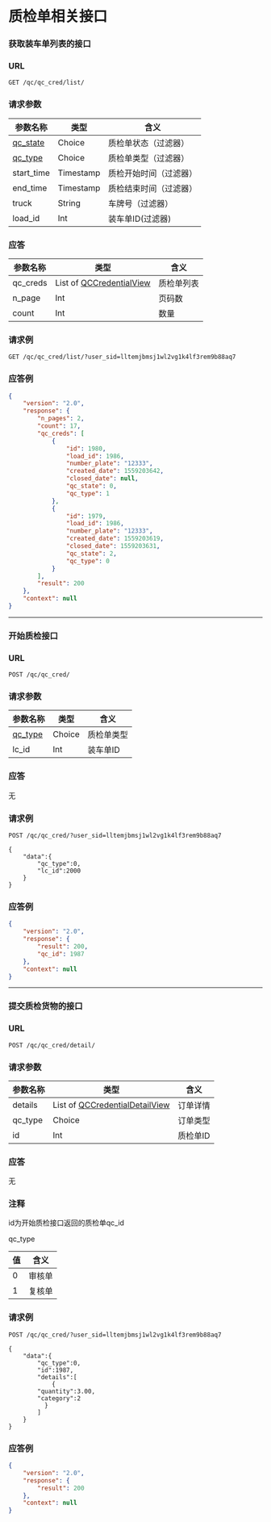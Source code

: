 # 质检单相关接口

### 获取装车单列表的接口

### URL

```http
GET /qc/qc_cred/list/
```

### 请求参数

| 参数名称                                            | 类型      | 含义                   |
| --------------------------------------------------- | --------- | ---------------------- |
| [qc_state](/View/qc/qc_credential/#qc_state_choice) | Choice    | 质检单状态（过滤器）   |
| [qc_type](/View/qc/qc_credential/#qc_type_choice)   | Choice    | 质检单类型（过滤器）   |
| start_time                                          | Timestamp | 质检开始时间（过滤器） |
| end_time                                            | Timestamp | 质检结束时间（过滤器） |
| truck                                               | String    | 车牌号（过滤器）       |
| load_id                                             | Int       | 装车单ID(过滤器)       |

### 应答

| 参数名称 | 类型                                                         | 含义       |
| -------- | ------------------------------------------------------------ | ---------- |
| qc_creds | List of [QCCredentialView](/View/qc/qc_credential/#qccredentialdetailview) | 质检单列表 |
| n_page   | Int                                                          | 页码数     |
| count    | Int                                                          | 数量       |

### 请求例

```http
GET /qc/qc_cred/list/?user_sid=lltemjbmsj1wl2vg1k4lf3rem9b88aq7
```

### 应答例

```json
{
    "version": "2.0",
    "response": {
        "n_pages": 2,
        "count": 17,
        "qc_creds": [
            {
                "id": 1980,
                "load_id": 1986,
                "number_plate": "12333",
                "created_date": 1559203642,
                "closed_date": null,
                "qc_state": 0,
                "qc_type": 1
            },
            {
                "id": 1979,
                "load_id": 1986,
                "number_plate": "12333",
                "created_date": 1559203619,
                "closed_date": 1559203631,
                "qc_state": 2,
                "qc_type": 0
            }
        ],
        "result": 200
    },
    "context": null
}
```

---

### 开始质检接口

### URL

```http
POST /qc/qc_cred/
```

### 请求参数

| 参数名称                                          | 类型   | 含义       |
| ------------------------------------------------- | ------ | ---------- |
| [qc_type](/View/qc/qc_credential/#qc_type_choice) | Choice | 质检单类型 |
| lc_id                                             | Int    | 装车单ID   |

### 应答

无

### 请求例

```http
POST /qc/qc_cred/?user_sid=lltemjbmsj1wl2vg1k4lf3rem9b88aq7

{
	"data":{
		"qc_type":0,
		"lc_id":2000
	}
}
```

### 应答例

```json
{
    "version": "2.0",
    "response": {
        "result": 200,
        "qc_id": 1987
    },
    "context": null
}
```

---

### 提交质检货物的接口

### URL

```http
POST /qc/qc_cred/detail/
```

### 请求参数

| 参数名称 | 类型                                                         | 含义     |
| -------- | ------------------------------------------------------------ | -------- |
| details  | List of [QCCredentialDetailView](/View/qc/qc_credential/#qccredentialdetailview) | 订单详情 |
| qc_type  | Choice                                                       | 订单类型 |
| id       | Int                                                          | 质检单ID |

### 应答

无

### 注释

id为开始质检接口返回的质检单qc_id

qc_type

| 值   | 含义   |
| ---- | ------ |
| 0    | 审核单 |
| 1    | 复核单 |

### 请求例

```HTTP
POST /qc/qc_cred/?user_sid=lltemjbmsj1wl2vg1k4lf3rem9b88aq7

{
	"data":{
		"qc_type":0,
		"id":1987,
		"details":[
			{
        "quantity":3.00,
        "category":2
		  }
		]
	}
}
```

### 应答例

```json
{
    "version": "2.0",
    "response": {
        "result": 200
    },
    "context": null
}
```

